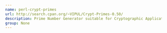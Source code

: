 ```yaml
---
name: perl-crypt-primes
url: http://search.cpan.org/~VIPUL/Crypt-Primes-0.50/
description: Prime Number Generator suitable for Cryptographic Applications. URL : http://search.cpan.org/~VIPUL/Crypt-Primes-0.50/ Groups : None
group: None
---
```

